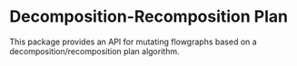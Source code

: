 # Decomposition-Recomposition Plan

This package provides an API for mutating flowgraphs based on a decomposition/recomposition plan algorithm.